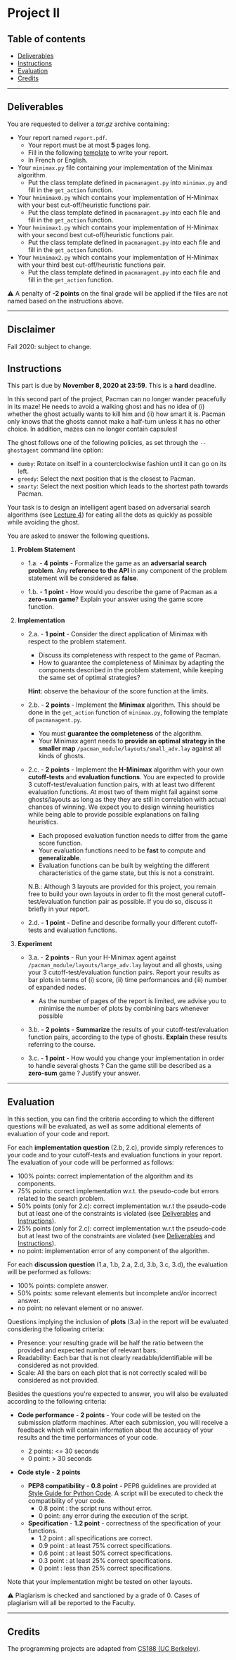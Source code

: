 
# Project II

## Table of contents

- [Deliverables](#deliverables)
- [Instructions](#instructions)
- [Evaluation](#evaluation)
- [Credits](#credits)

---

## Deliverables

You are requested to deliver a *tar.gz* archive containing:
 - Your report named `report.pdf`.
	 - Your report must be at most **5** pages long.
	 - Fill in the following [template](https://github.com/glouppe/info8006-introduction-to-ai/blob/master/projects/project2/template-project2.tex) to write your report.
	 - In French or English.
 - Your `minimax.py` file containing your implementation of the Minimax algorithm.
	 - Put the class template defined in `pacmanagent.py` into `minimax.py` and fill in the `get_action` function.
 - Your `hminimax0.py` which contains your implementation of H-Minimax with your best cut-off/heuristic functions pair.
	 - Put the class template defined in `pacmanagent.py` into each file and fill in the `get_action` function.
 - Your `hminimax1.py` which contains your implementation of H-Minimax with your second best cut-off/heuristic functions pair.
	 - Put the class template defined in `pacmanagent.py` into each file and fill in the `get_action` function.
 - Your `hminimax2.py` which contains your implementation of H-Minimax with your third best cut-off/heuristic functions pair.
	 - Put the class template defined in `pacmanagent.py` into each file and fill in the `get_action` function.


:warning: A penalty of **-2 points** on the final grade will be applied if the files are not named based on the instructions above.

---

## Disclaimer
Fall 2020: subject to change.

## Instructions

This part is due by **November 8, 2020 at 23:59**. This is a **hard** deadline.

In this second part of the project, Pacman can no longer wander peacefully in its maze! He needs to avoid a walking ghost and has no idea of (i) whether the ghost actually wants to kill him and (ii) how smart it is. Pacman only knows that the ghosts cannot make a half-turn unless it has no other choice. In addition, mazes can no longer contain capsules!

The ghost follows one of the following policies, as set through the `--ghostagent` command line option:
 - `dumby`: Rotate on itself in a counterclockwise fashion until it can go on its left.
 - `greedy`: Select the next position that is the closest to Pacman.
 - `smarty`: Select the next position which leads to the shortest path towards Pacman.

Your task is to design an intelligent agent based on adversarial search algorithms (see [Lecture 4](https://glouppe.github.io/info8006-introduction-to-ai/?p=lecture4.md)) for eating all the dots as quickly as possible while avoiding the ghost.

You are asked to answer the following questions.

 1. **Problem Statement**

	 - 1.a. - **4 points** - Formalize the game as an **adversarial search problem**. Any **reference to the API** in any component of the problem statement will be considered as **false**.

	 - 1.b. - **1 point** - How would you describe the game of Pacman as a **zero-sum game**? Explain your answer using the game score function.

 2. **Implementation**

 	 - 2.a. - **1 point** - Consider the direct application of Minimax with respect to the problem statement.
	 	 - Discuss its completeness with respect to the game of Pacman.
		 - How to guarantee the completeness of Minimax by adapting the components described in the problem statement, while keeping the same set of optimal strategies?

		 **Hint**: observe the behaviour of the score function at the limits.

	 - 2.b. - **2 points** - Implement the **Minimax** algorithm. This should be done in the `get_action` function of `minimax.py`, following the template of `pacmanagent.py`.
		 - You must **guarantee the completeness** of the algorithm.
		 - Your Minimax agent needs to **provide an optimal strategy in the smaller map** `/pacman_module/layouts/small_adv.lay` against all kinds of ghosts.

	 - 2.c. - **2 points** - Implement the **H-Minimax** algorithm with your own **cutoff-tests** and **evaluation functions**. You are expected to provide 3 cutoff-test/evaluation function pairs, with at least two different evaluation functions. At most two of them might fail against some ghosts/layouts as long as they they are still in correlation with actual chances of winning. We expect you to design winning heuristics while being able to provide possible explanations on failing heuristics.
		 - Each proposed evaluation function needs to differ from the game score function.
		 - Your evaluation functions need to be **fast** to compute and **generalizable**.
		 - Evaluation functions can be built by weighting the different characteristics of the game state, but this is not a constraint.

		 N.B.: Although 3 layouts are provided for this project, you remain free to build your own layouts in order to fit the most general cutoff-test/evaluation function pair as possible. If you do so, discuss it briefly in your report.

	 - 2.d. - **1 point** - Define and describe formally your different cutoff-tests and evaluation functions.

 3. **Experiment**

	- 3.a. - **2 points** - Run your H-Minimax agent against `/pacman_module/layouts/large_adv.lay` layout and all ghosts, using your 3 cutoff-test/evaluation function pairs. Report your results as bar plots in terms of (i) score, (ii) time performances and (iii) number of expanded nodes. 	 
		- As the number of pages of the report is limited, we advise you to minimise the number of plots by combining bars whenever possible
	- 3.b. - **2 points** - **Summarize** the results of your cutoff-test/evaluation function pairs, according to the type of ghosts. **Explain** these results referring to the course.

	- 3.c. - **1 point** - How would you change your implementation in order to handle several ghosts ? Can the game still be described as a **zero-sum** game ? Justify your answer.

---

## Evaluation

In this section, you can find the criteria according to which the different questions will be evaluated, as well as some additional elements of evaluation of your code and report.

For each **implementation question** (2.b, 2.c), provide simply references to your code and to your cutoff-tests and evaluation functions in your report. The evaluation of your code will be performed as follows:
 - 100% points: correct implementation of the algorithm and its components.
 - 75% points: correct implementation w.r.t. the pseudo-code but errors related to the search problem.
 - 50% points (only for 2.c): correct implementation w.r.t the pseudo-code but at least one of the constraints is violated (see [Deliverables](#deliverables) and [Instructions](#instructions)). 
 - 25% points (only for 2.c): correct implementation w.r.t the pseudo-code but at least two of the constraints are violated (see [Deliverables](#deliverables) and [Instructions](#instructions)). 
 - no point: implementation error of any component of the algorithm.


For each **discussion question** (1.a, 1.b, 2.a, 2.d, 3.b, 3.c, 3.d), the evaluation will be performed as follows:

 - 100% points: complete answer.
 - 50% points: some relevant elements but incomplete and/or incorrect answer.
 - no point: no relevant element or no answer.

Questions implying the inclusion of **plots** (3.a) in the report will be evaluated considering the following criteria:

 - Presence: your resulting grade will be half the ratio between the provided and expected number of relevant bars.
 - Readability: Each bar that is not clearly readable/identifiable will be considered as not provided.
 - Scale: All the bars on each plot that is not correctly scaled will be considered as not provided.

Besides the questions you're expected to answer, you will also be evaluated according to the following criteria:

 - **Code performance** - **2 points** - Your code will be tested on the submission platform machines. After each submission, you will receive a feedback which will contain information about the accuracy of your results and the time performances of your code.  

	 - 2 points: <= 30 seconds
	 - 0 point: > 30 seconds

 - **Code style** - **2 points**
	 - **PEP8 compatibility** - **0.8 point** - PEP8 guidelines are provided at [Style Guide for Python Code](https://www.python.org/dev/peps/pep-0008/).  A script will be executed to check the compatibility of your code.
		 - 0.8 point : the script runs without error.
		 - 0 point: any error during the execution of the script.
	 - **Specification** - **1.2 point** - correctness of the specification of your functions.
		- 1.2 point : all specifications are correct.
		- 0.9 point : at least 75% correct specifications.
		- 0.6 point : at least 50% correct specifications.
		- 0.3 point : at least 25% correct specifications.
		- 0 point : less than 25% correct specifications.

Note that your implementation might be tested on other layouts.

:warning: Plagiarism is checked and sanctioned by a grade of 0. Cases of plagiarism will all be reported to the Faculty.

---

## Credits

The programming projects are adapted from [CS188 (UC Berkeley)](http://ai.berkeley.edu/project_overview.html).
